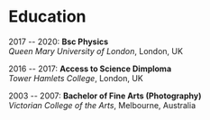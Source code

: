 # Education

2017 -- 2020: **Bsc Physics**\
*Queen Mary University of London*, London, UK

2016 -- 2017: **Access to Science Dimploma**\
*Tower Hamlets College*, London, UK

2003 -- 2007: **Bachelor of Fine Arts (Photography)**\
*Victorian College of the Arts*, Melbourne, Australia
